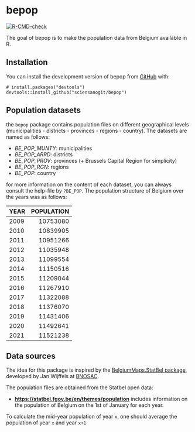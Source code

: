 
<!-- README.md is generated from README.Rmd. Please edit that file -->

# bepop

<!-- badges: start -->

[![R-CMD-check](https://github.com/sciensanogit/bepop/actions/workflows/R-CMD-check.yaml/badge.svg)](https://github.com/sciensanogit/bepop/actions/workflows/R-CMD-check.yaml)
<!-- badges: end -->

The goal of bepop is to make the population data from Belgium available
in R.

## Installation

You can install the development version of bepop from
[GitHub](https://github.com/) with:

    # install.packages("devtools")
    devtools::install_github("sciensanogit/bepop")

## Population datasets

the `bepop` package contains population files on different geographical
levels (municipalities - districts - provinces - regions - country). The
datasets are named as follows:

-   *BE_POP_MUNTY*: municipalities
-   *BE_POP_ARRD*: districts
-   *BE_POP_PROV*: provinces (+ Brussels Capital Region for simplicity)
-   *BE_POP_RGN*: regions
-   *BE_POP*: country

for more information on the content of each dataset, you can always
consult the help-file by `?BE_POP`. The population structure of Belgium
over the years was as follows:

<table>
<thead>
<tr>
<th style="text-align:left;">
YEAR
</th>
<th style="text-align:right;">
POPULATION
</th>
</tr>
</thead>
<tbody>
<tr>
<td style="text-align:left;">
2009
</td>
<td style="text-align:right;">
10753080
</td>
</tr>
<tr>
<td style="text-align:left;">
2010
</td>
<td style="text-align:right;">
10839905
</td>
</tr>
<tr>
<td style="text-align:left;">
2011
</td>
<td style="text-align:right;">
10951266
</td>
</tr>
<tr>
<td style="text-align:left;">
2012
</td>
<td style="text-align:right;">
11035948
</td>
</tr>
<tr>
<td style="text-align:left;">
2013
</td>
<td style="text-align:right;">
11099554
</td>
</tr>
<tr>
<td style="text-align:left;">
2014
</td>
<td style="text-align:right;">
11150516
</td>
</tr>
<tr>
<td style="text-align:left;">
2015
</td>
<td style="text-align:right;">
11209044
</td>
</tr>
<tr>
<td style="text-align:left;">
2016
</td>
<td style="text-align:right;">
11267910
</td>
</tr>
<tr>
<td style="text-align:left;">
2017
</td>
<td style="text-align:right;">
11322088
</td>
</tr>
<tr>
<td style="text-align:left;">
2018
</td>
<td style="text-align:right;">
11376070
</td>
</tr>
<tr>
<td style="text-align:left;">
2019
</td>
<td style="text-align:right;">
11431406
</td>
</tr>
<tr>
<td style="text-align:left;">
2020
</td>
<td style="text-align:right;">
11492641
</td>
</tr>
<tr>
<td style="text-align:left;">
2021
</td>
<td style="text-align:right;">
11521238
</td>
</tr>
</tbody>
</table>

## Data sources

The idea for this package is inspired by the [BelgiumMaps.StatBel
package](https://github.com/bnosac/BelgiumMaps.StatBel), developed by
Jan Wijffels at
[BNOSAC](http://www.bnosac.be/index.php/blog/55-belgiummaps-statbel-r-package-with-administrative-boundaries-of-belgium).

The population files are obtained from the Statbel open data:

-   **<https://statbel.fgov.be/en/themes/population>** includes
    information on the population of Belgium on the 1st of January for
    each year.

To calculate the mid-year population of year `x`, one should average the
population of year `x` and year `x+1`
